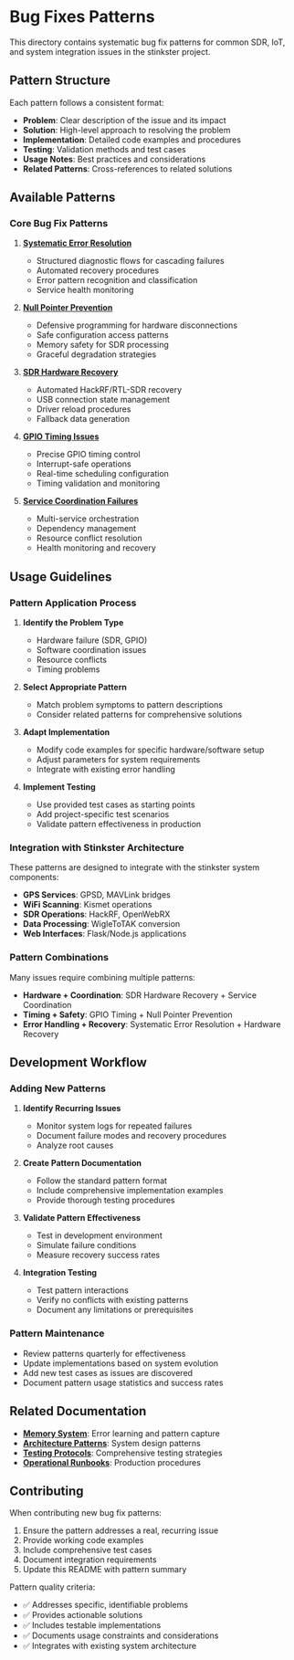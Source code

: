 # Bug Fixes Patterns

This directory contains systematic bug fix patterns for common SDR, IoT, and system integration issues in the stinkster project.

## Pattern Structure

Each pattern follows a consistent format:

- **Problem**: Clear description of the issue and its impact
- **Solution**: High-level approach to resolving the problem
- **Implementation**: Detailed code examples and procedures
- **Testing**: Validation methods and test cases
- **Usage Notes**: Best practices and considerations
- **Related Patterns**: Cross-references to related solutions

## Available Patterns

### Core Bug Fix Patterns

1. **[Systematic Error Resolution](systematic_error_resolution.md)**
   - Structured diagnostic flows for cascading failures
   - Automated recovery procedures
   - Error pattern recognition and classification
   - Service health monitoring

2. **[Null Pointer Prevention](null_pointer_prevention.md)**
   - Defensive programming for hardware disconnections
   - Safe configuration access patterns
   - Memory safety for SDR processing
   - Graceful degradation strategies

3. **[SDR Hardware Recovery](sdr_hardware_recovery.md)**
   - Automated HackRF/RTL-SDR recovery
   - USB connection state management
   - Driver reload procedures
   - Fallback data generation

4. **[GPIO Timing Issues](gpio_timing_issues.md)**
   - Precise GPIO timing control
   - Interrupt-safe operations
   - Real-time scheduling configuration
   - Timing validation and monitoring

5. **[Service Coordination Failures](service_coordination_failures.md)**
   - Multi-service orchestration
   - Dependency management
   - Resource conflict resolution
   - Health monitoring and recovery

## Usage Guidelines

### Pattern Application Process

1. **Identify the Problem Type**
   - Hardware failure (SDR, GPIO)
   - Software coordination issues
   - Resource conflicts
   - Timing problems

2. **Select Appropriate Pattern**
   - Match problem symptoms to pattern descriptions
   - Consider related patterns for comprehensive solutions

3. **Adapt Implementation**
   - Modify code examples for specific hardware/software setup
   - Adjust parameters for system requirements
   - Integrate with existing error handling

4. **Implement Testing**
   - Use provided test cases as starting points
   - Add project-specific test scenarios
   - Validate pattern effectiveness in production

### Integration with Stinkster Architecture

These patterns are designed to integrate with the stinkster system components:

- **GPS Services**: GPSD, MAVLink bridges
- **WiFi Scanning**: Kismet operations
- **SDR Operations**: HackRF, OpenWebRX
- **Data Processing**: WigleToTAK conversion
- **Web Interfaces**: Flask/Node.js applications

### Pattern Combinations

Many issues require combining multiple patterns:

- **Hardware + Coordination**: SDR Hardware Recovery + Service Coordination
- **Timing + Safety**: GPIO Timing + Null Pointer Prevention  
- **Error Handling + Recovery**: Systematic Error Resolution + Hardware Recovery

## Development Workflow

### Adding New Patterns

1. **Identify Recurring Issues**
   - Monitor system logs for repeated failures
   - Document failure modes and recovery procedures
   - Analyze root causes

2. **Create Pattern Documentation**
   - Follow the standard pattern format
   - Include comprehensive implementation examples
   - Provide thorough testing procedures

3. **Validate Pattern Effectiveness**
   - Test in development environment
   - Simulate failure conditions
   - Measure recovery success rates

4. **Integration Testing**
   - Test pattern interactions
   - Verify no conflicts with existing patterns
   - Document any limitations or prerequisites

### Pattern Maintenance

- Review patterns quarterly for effectiveness
- Update implementations based on system evolution
- Add new test cases as issues are discovered
- Document pattern usage statistics and success rates

## Related Documentation

- **[Memory System](../memory/)**: Error learning and pattern capture
- **[Architecture Patterns](../architecture/)**: System design patterns
- **[Testing Protocols](../../tests/)**: Comprehensive testing strategies
- **[Operational Runbooks](../../docs/)**: Production procedures

## Contributing

When contributing new bug fix patterns:

1. Ensure the pattern addresses a real, recurring issue
2. Provide working code examples
3. Include comprehensive test cases
4. Document integration requirements
5. Update this README with pattern summary

Pattern quality criteria:
- ✅ Addresses specific, identifiable problems
- ✅ Provides actionable solutions
- ✅ Includes testable implementations
- ✅ Documents usage constraints and considerations
- ✅ Integrates with existing system architecture